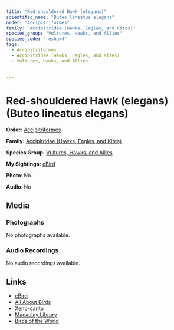 ```yaml
---
title: "Red-shouldered Hawk (elegans)"
scientific_name: "Buteo lineatus elegans"
order: "Accipitriformes"
family: "Accipitridae (Hawks, Eagles, and Kites)"
species_group: "Vultures, Hawks, and Allies"
species_code: "reshaw4"
tags: 
  - Accipitriformes
  - Accipitridae (Hawks, Eagles, and Kites)
  - Vultures, Hawks, and Allies
  
  
---
```


# Red-shouldered Hawk (elegans) (Buteo lineatus elegans)

**Order:** [Accipitriformes](/tags/accipitriformes)

**Family:** [Accipitridae (Hawks, Eagles, and Kites)](/tags/accipitridae-hawks-eagles-and-kites)

**Species Group:** [Vultures, Hawks, and Allies](/tags/vultures-hawks-and-allies)

**My Sightings:** [eBird](https://ebird.org/lifelist?r=world&time=life&spp=reshaw4)

**Photo**: No 

**Audio**: No

## Media
### Photographs
No photographs available.

### Audio Recordings
No audio recordings available.

## Links
* [eBird](https://ebird.org/species/reshaw4) 
* [All About Birds](https://www.allaboutbirds.org/guide/reshaw4) 
* [Xeno-canto](https://www.xeno-canto.org/species/buteo-lineatus-elegans) 
* [Macaulay Library](https://search.macaulaylibrary.org/catalog?taxonCode=reshaw4&sort=rating_rank_desc)
* [Birds of the World](https://birdsoftheworld.org/bow/species/reshaw4)
